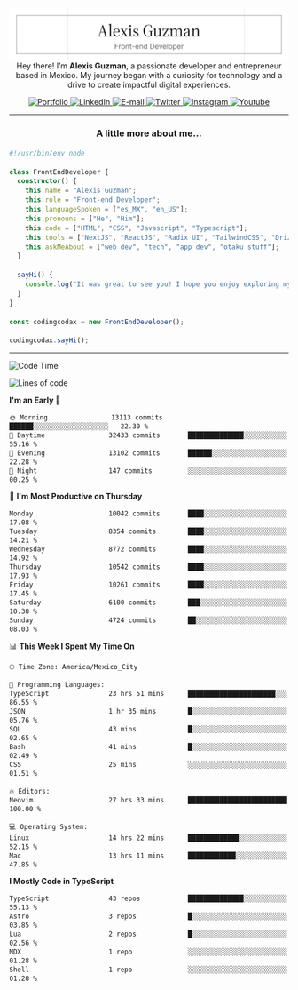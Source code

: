 <img align='right' src="./Banner.png" width="" />
<p align='center'>Hey there! I’m <strong>Alexis Guzman</strong>, a passionate developer and entrepreneur based in Mexico. My journey began with a curiosity for technology and a drive to create impactful digital experiences.</p>

<div align='center'>
  <a href='https://www.codingcodax.dev' target='_blank'>
    <img alt='Portfolio' src='https://img.shields.io/badge/Portfolio-black?logo=vercel&style=flat-square'>
  </a>
  <a href='https://linkedin.com/in/codingcodax' target='_blank'>
    <img alt='LinkedIn' src='https://img.shields.io/badge/LinkedIn-black?logo=LinkedIn&style=flat-square'>
  </a>
  <a href='mailto:hello@codingcodax.com' target='_blank'>
    <img alt='E-mail' src='https://img.shields.io/badge/Email-black?logo=Gmail&style=flat-square'>
  </a>
  <a href='https://x.com/codingcodax' target='_blank'>
    <img alt='Twitter' src='https://img.shields.io/badge/X-black?logo=X&style=flat-square'>
  </a>
  <a href='https://www.instagram.com/codingcodax' target='_blank'>
    <img alt='Instagram' src='https://img.shields.io/badge/Instagram-black?logo=Instagram&style=flat-square'>
  </a>
  <a href='https://www.youtube.com/@codingcodax' target='_blank'>
    <img alt='Youtube' src='https://img.shields.io/badge/YouTube-black?logo=Youtube&style=flat-square'>
  </a>
</div>


---

<h3 align='center'>A little more about me...</h3>

```typescript
#!/usr/bin/env node

class FrontEndDeveloper {
  constructor() {
    this.name = "Alexis Guzman";
    this.role = "Front-end Developer";
    this.languageSpoken = ["es_MX", "en_US"];
    this.pronouns = ["He", "Him"];
    this.code = ["HTML", "CSS", "Javascript", "Typescript"];
    this.tools = ["NextJS", "ReactJS", "Radix UI", "TailwindCSS", "Drizzle", "tRPC"];
    this.askMeAbout = ["web dev", "tech", "app dev", "otaku stuff"];
  }

  sayHi() {
    console.log("It was great to see you! I hope you enjoy exploring my work.");
  }
}

const codingcodax = new FrontEndDeveloper();

codingcodax.sayHi();
```

---

<!--START_SECTION:waka-->
![Code Time](http://img.shields.io/badge/Code%20Time-4%2C029%20hrs%2052%20mins-blue)

![Lines of code](https://img.shields.io/badge/From%20Hello%20World%20I%27ve%20Written-10.1%20million%20lines%20of%20code-blue)

**I'm an Early 🐤** 

```text
🌞 Morning                13113 commits       ██████░░░░░░░░░░░░░░░░░░░   22.30 % 
🌆 Daytime                32433 commits       ██████████████░░░░░░░░░░░   55.16 % 
🌃 Evening                13102 commits       ██████░░░░░░░░░░░░░░░░░░░   22.28 % 
🌙 Night                  147 commits         ░░░░░░░░░░░░░░░░░░░░░░░░░   00.25 % 
```
📅 **I'm Most Productive on Thursday** 

```text
Monday                   10042 commits       ████░░░░░░░░░░░░░░░░░░░░░   17.08 % 
Tuesday                  8354 commits        ████░░░░░░░░░░░░░░░░░░░░░   14.21 % 
Wednesday                8772 commits        ████░░░░░░░░░░░░░░░░░░░░░   14.92 % 
Thursday                 10542 commits       ████░░░░░░░░░░░░░░░░░░░░░   17.93 % 
Friday                   10261 commits       ████░░░░░░░░░░░░░░░░░░░░░   17.45 % 
Saturday                 6100 commits        ███░░░░░░░░░░░░░░░░░░░░░░   10.38 % 
Sunday                   4724 commits        ██░░░░░░░░░░░░░░░░░░░░░░░   08.03 % 
```


📊 **This Week I Spent My Time On** 

```text
🕑︎ Time Zone: America/Mexico_City

💬 Programming Languages: 
TypeScript               23 hrs 51 mins      ██████████████████████░░░   86.55 % 
JSON                     1 hr 35 mins        █░░░░░░░░░░░░░░░░░░░░░░░░   05.76 % 
SQL                      43 mins             █░░░░░░░░░░░░░░░░░░░░░░░░   02.65 % 
Bash                     41 mins             █░░░░░░░░░░░░░░░░░░░░░░░░   02.49 % 
CSS                      25 mins             ░░░░░░░░░░░░░░░░░░░░░░░░░   01.51 % 

🔥 Editors: 
Neovim                   27 hrs 33 mins      █████████████████████████   100.00 % 

💻 Operating System: 
Linux                    14 hrs 22 mins      █████████████░░░░░░░░░░░░   52.15 % 
Mac                      13 hrs 11 mins      ████████████░░░░░░░░░░░░░   47.85 % 
```

**I Mostly Code in TypeScript** 

```text
TypeScript               43 repos            ██████████████░░░░░░░░░░░   55.13 % 
Astro                    3 repos             █░░░░░░░░░░░░░░░░░░░░░░░░   03.85 % 
Lua                      2 repos             █░░░░░░░░░░░░░░░░░░░░░░░░   02.56 % 
MDX                      1 repo              ░░░░░░░░░░░░░░░░░░░░░░░░░   01.28 % 
Shell                    1 repo              ░░░░░░░░░░░░░░░░░░░░░░░░░   01.28 % 
```




<!--END_SECTION:waka-->
